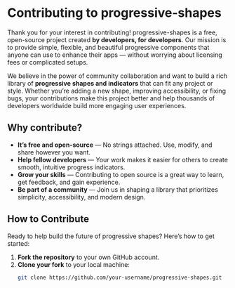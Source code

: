 # Contributing to progressive-shapes

Thank you for your interest in contributing! progressive-shapes is a free, open-source project created **by developers, for developers**. Our mission is to provide simple, flexible, and beautiful progressive components that anyone can use to enhance their apps — without worrying about licensing fees or complicated setups.

We believe in the power of community collaboration and want to build a rich library of **progressive shapes and indicators** that can fit any project or style. Whether you’re adding a new shape, improving accessibility, or fixing bugs, your contributions make this project better and help thousands of developers worldwide build more engaging user experiences.

## Why contribute?

- **It’s free and open-source** — No strings attached. Use, modify, and share however you want.
- **Help fellow developers** — Your work makes it easier for others to create smooth, intuitive progress indicators.
- **Grow your skills** — Contributing to open source is a great way to learn, get feedback, and gain experience.
- **Be part of a community** — Join us in shaping a library that prioritizes simplicity, accessibility, and modern design.

## How to Contribute

Ready to help build the future of progressive shapes? Here’s how to get started:

1. **Fork the repository** to your own GitHub account.
2. **Clone your fork** to your local machine:
   ```bash
   git clone https://github.com/your-username/progressive-shapes.git

